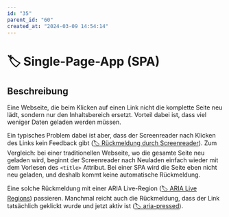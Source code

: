 ```yaml
---
id: "35"
parent_id: "60"
created_at: "2024-03-09 14:54:14"
---
```


# 🏷️ Single-Page-App (SPA)

## Beschreibung

Eine Webseite, die beim Klicken auf einen Link nicht die komplette Seite neu lädt, sondern nur den Inhaltsbereich ersetzt. Vorteil dabei ist, dass viel weniger Daten geladen werden müssen.

Ein typisches Problem dabei ist aber, dass der Screenreader nach Klicken des Links kein Feedback gibt ([🏷️ Rückmeldung durch Screenreader](/de/tags/techniken/rueckmeldung-durch-screenreader)). Zum Vergleich: bei einer traditionellen Webseite, wo die gesamte Seite neu geladen wird, beginnt der Screenreader nach Neuladen einfach wieder mit dem Vorlesen des `<title>` Attribut. Bei einer SPA wird die Seite eben nicht neu geladen, und deshalb kommt keine automatische Rückmeldung.

Eine solche Rückmeldung mit einer ARIA Live-Region ([🏷️ ARIA Live Regions](/de/tags/techniken/aria-live-regions)) passieren. Manchmal reicht auch die Rückmeldung, dass der Link tatsächlich geklickt wurde und jetzt aktiv ist ([🏷️ aria-pressed](/de/tags/aria-attribute/aria-pressed)).